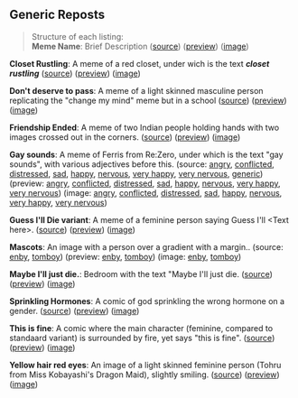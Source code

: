 ## Generic Reposts

> Structure of each listing:  
> **Meme Name**: Brief Description
 ([source](/))
 ([preview](/))
 ([image](/))

**Closet Rustling**: A meme of a red closet, under wich is the text ***closet rustling***
 ([source](https://raw.githubusercontent.com/codingJWilliams/ToR-Repost-Collection/master/traa/closet_rustling/closet_rustling.md)) 
 ([preview](closet_rustling/closet_rustling.md)) 
 ([image](closet_rustling/closet_rustling.jpg))

**Don't deserve to pass**: A meme of a light skinned masculine person replicating the "change my mind" meme but in a school
 ([source](https://raw.githubusercontent.com/codingJWilliams/ToR-Repost-Collection/master/traa/dont_deserve_to_pass/dont_deserve_to_pass.md)) 
 ([preview](dont_deserve_to_pass/dont_deserve_to_pass.md)) 
 ([image](dont_deserve_to_pass/dont_deserve_to_pass.png))

**Friendship Ended**: A meme of two Indian people holding hands with two images crossed out in the corners.
 ([source](https://raw.githubusercontent.com/codingJWilliams/ToR-Repost-Collection/master/traa/friendship_ended/friendship_ended.md)) 
 ([preview](friendship_ended/friendship_ended.md)) 
 ([image](friendship_ended/friendship_ended.png))

**Gay sounds**: A meme of Ferris from Re:Zero, under which is the text "gay sounds", with various adjectives before this.
 (source:
  [angry](https://raw.githubusercontent.com/codingJWilliams/ToR-Repost-Collection/master/traa/gay_sounds/angry.md),
  [conflicted](https://raw.githubusercontent.com/codingJWilliams/ToR-Repost-Collection/master/traa/gay_sounds/conflicted.md),
  [distressed](https://raw.githubusercontent.com/codingJWilliams/ToR-Repost-Collection/master/traa/gay_sounds/distressed.md),
  [sad](https://raw.githubusercontent.com/codingJWilliams/ToR-Repost-Collection/master/traa/gay_sounds/sad.md),
  [happy](https://raw.githubusercontent.com/codingJWilliams/ToR-Repost-Collection/master/traa/gay_sounds/happy.md),
  [nervous](https://raw.githubusercontent.com/codingJWilliams/ToR-Repost-Collection/master/traa/gay_sounds/nervous.md),
  [very happy](https://raw.githubusercontent.com/codingJWilliams/ToR-Repost-Collection/master/traa/gay_sounds/very_happy.md),
  [very nervous](https://raw.githubusercontent.com/codingJWilliams/ToR-Repost-Collection/master/traa/gay_sounds/very_nervous.md),
  [generic](https://raw.githubusercontent.com/codingJWilliams/ToR-Repost-Collection/master/traa/gay_sounds/generic.md)) 
 (preview: 
  [angry](https://raw.githubusercontent.com/codingJWilliams/ToR-Repost-Collection/master/traa/gay_sounds/angry.md),
  [conflicted](https://raw.githubusercontent.com/codingJWilliams/ToR-Repost-Collection/master/traa/gay_sounds/conflicted.md),
  [distressed](gay_sounds/distressed.md),
  [sad](gay_sounds/sad.md),
  [happy](gay_sounds/happy.md),
  [nervous](gay_sounds/nervous.md),
  [very happy](gay_sounds/very_happy.jpg),
  [very nervous](gay_sounds/very_nervous.jpg))
 (image:
  [angry](gay_sounds/angry.jpg),
  [conflicted](gay_sounds/conflicted.jpg),
  [distressed](gay_sounds/distressed.jpg),
  [sad](gay_sounds/sad.jpg),
  [happy](gay_sounds/happy.png),
  [nervous](gay_sounds/nervous.jpg),
  [very happy](gay_sounds/very_happy.jpg),
  [very nervous](gay_sounds/very_nervous.jpg))

**Guess I'll Die variant**:  A meme of a feminine person saying Guess I'll <Text here\>.
 ([source](https://raw.githubusercontent.com/codingJWilliams/ToR-Repost-Collection/master/traa/guess_ill/guess_ill.md)) 
 ([preview](guess_ill/guess_ill.md)) 
 ([image](guess_ill/guess_ill.jpg))

**Mascots**: An image with a person over a gradient with a margin..
 (source:
  [enby](https://raw.githubusercontent.com/codingJWilliams/ToR-Repost-Collection/master/traa/mascots/enby.md),
  [tomboy](https://raw.githubusercontent.com/codingJWilliams/ToR-Repost-Collection/master/traa/mascots/tomboy.md))
 (preview:
  [enby](mascots/enby.md),
  [tomboy](mascots/tomboy.md)) 
 (image:
  [enby](mascots/enby.png),
  [tomboy](mascots/tomboy.jpg))

**Maybe I'll just die.**: Bedroom with the text "Maybe I'll just die.
 ([source](https://raw.githubusercontent.com/codingJWilliams/ToR-Repost-Collection/master/traa/maybe_just_die/maybe_just_die.md)) 
 ([preview](maybe_just_die/maybe_just_die.md)) 
 ([image](maybe_just_die/maybe_just_die.jpg))

**Sprinkling Hormones**: A comic of god sprinkling the wrong hormone on a gender.
 ([source](https://raw.githubusercontent.com/codingJWilliams/ToR-Repost-Collection/master/traa/sprinkling_hormones/sprinkling_hormones.md)) 
 ([preview](sprinkling_hormones/sprinkling_hormones.md)) 
 ([image](sprinkling_hormones/sprinkling_hormones.jpg))

**This is fine**: A comic where the main character (feminine, compared to standaard variant) is surrounded by fire, yet says "this is fine".
 ([source](https://raw.githubusercontent.com/codingJWilliams/ToR-Repost-Collection/master/traa/fire_this_is_fine/fire_this_is_fine.md)) 
 ([preview](fire_this_is_fine/fire_this_is_fine.md)) 
 ([image](fire_this_is_fine/fire_this_is_fine.jpg))

**Yellow hair red eyes**: An image of a light skinned feminine person (Tohru from Miss Kobayashi's Dragon Maid), slightly smiling.
 ([source](https://raw.githubusercontent.com/codingJWilliams/ToR-Repost-Collection/master/traa/yellow_hair_red_eyes/yellow_hair_red_eyes.md)) 
 ([preview](yellow_hair_red_eyes/yellow_hair_red_eyes.md)) 
 ([image](yellow_hair_red_eyes/yellow_hair_red_eyes.png))
